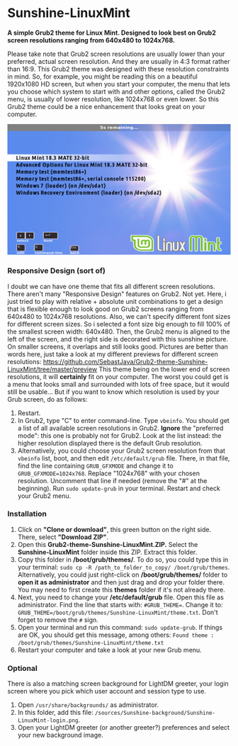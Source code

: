 # Sunshine-LinuxMint
**A simple Grub2 theme for Linux Mint. Designed to look best on Grub2 screen resolutions ranging from 640x480 to 1024x768.**

Please take note that Grub2 screen resolutions are usually lower than your preferred, actual screen resolution. And they are usually in 4:3 format rather than 16:9. This Grub2 theme was designed with these resolution constraints in mind. So, for example, you might be reading this on a beautiful 1920x1080 HD screen, but when you start your computer, the menu that lets you choose which system to start with and other options, called the Grub2 menu, is usually of lower resolution, like 1024x768 or even lower. So this Grub2 theme could be a nice enhancement that looks great on your computer.

![Default view](preview/Preview_800x600.png)

### Responsive Design (sort of)
I doubt we can have one theme that fits all different screen resolutions. There aren't many "Responsive Design" features on Grub2. Not yet. Here, i just tried to play with relative + absolute unit combinations to get a design that is flexible enough to look good on Grub2 screens ranging from 640x480 to 1024x768 resolutions. Also, we can't specify different font sizes for different screen sizes. So i selected a font size big enough to fill 100% of the smallest screen width: 640x480. Then, the Grub2 menu is aligned to the left of the screen, and the right side is decorated with this sunshine picture. On smaller screens, it overlaps and still looks good. Pictures are better than words here, just take a look at my different previews for different screen resolutions: https://github.com/SebastJava/Grub2-theme-Sunshine-LinuxMint/tree/master/preview
This theme being on the lower end of screen resolutions, it will **certainly** fit on your computer. The worst you could get is a menu that looks small and surrounded with lots of free space, but it would still be usable... But if you want to know which resolution is used by your Grub screen, do as follows:
1. Restart.
2. In Grub2, type "C" to enter command-line. Type `vbeinfo`. You should get a list of all available screen resolutions in Grub2. **Ignore** the "preferred mode": this one is probably not for Grub2. Look at the list instead: the higher resolution displayed there is the default Grub resolution.
3. Alternatively, you could choose your Grub2 screen resolution from that `vbeinfo` list, boot, and then edit `/etc/default/grub` file. There, in that file, find the line containing `GRUB_GFXMODE` and change it to `GRUB_GFXMODE=1024x768`. Replace "1024x768" with your chosen resolution. Uncomment that line if needed (remove the "#" at the beginning). Run `sudo update-grub` in your terminal. Restart and check your Grub2 menu.

### Installation
1. Click on **"Clone or download"**, this green button on the right side. There, select **"Download ZIP"**.
2. Open this **Grub2-theme-Sunshine-LinuxMint.ZIP.** Select the **Sunshine-LinuxMint** folder inside this ZIP. Extract this folder.
3. Copy this folder in **/boot/grub/themes/**. To do so, you could type this in your terminal: `sudo cp -R /path_to_folder_to_copy/ /boot/grub/themes`. Alternatively, you could just right-click on **/boot/grub/themes/** folder to **open it as administrator** and then just drag and drop your folder there. You may need to first create this **themes** folder if it's not already there.
4. Next, you need to change your **/etc/default/grub** file. Open this file as administrator. Find the line that starts with: `#GRUB_THEME=`. Change it to: `GRUB_THEME=/boot/grub/themes/Sunshine-LinuxMint/theme.txt`. Don't forget to remove the `#` sign.
5. Open your terminal and run this command: `sudo update-grub`. If things are OK, you should get this message, among others: `Found theme : /boot/grub/themes/Sunshine-LinuxMint/theme.txt`
6. Restart your computer and take a look at your new Grub menu.

### Optional
There is also a matching screen background for LightDM greeter, your login screen where you pick which user account and session type to use.
1. Open `/usr/share/backgrounds/` as administrator.
2. In this folder, add this file: `/sources/Sunshine-background/Sunshine-LinuxMint-login.png`.
3. Open your LightDM greeter (or another greeter?) preferences and select your new background image. 
